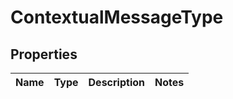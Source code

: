

# ContextualMessageType


## Properties

| Name | Type | Description | Notes |
|------------ | ------------- | ------------- | -------------|



